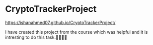 # CryptoTrackerProject
https://ishanahmed07.github.io/CryptoTrackerProject/


I have created this project from the course which was helpful and it is intresting to do this task.🙌🏻🤩🤩
